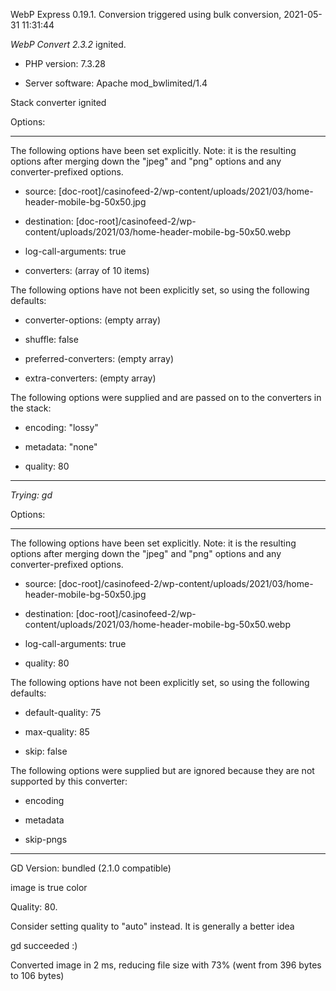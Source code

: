 WebP Express 0.19.1. Conversion triggered using bulk conversion, 2021-05-31 11:31:44

*WebP Convert 2.3.2*  ignited.
- PHP version: 7.3.28
- Server software: Apache mod_bwlimited/1.4

Stack converter ignited

Options:
------------
The following options have been set explicitly. Note: it is the resulting options after merging down the "jpeg" and "png" options and any converter-prefixed options.
- source: [doc-root]/casinofeed-2/wp-content/uploads/2021/03/home-header-mobile-bg-50x50.jpg
- destination: [doc-root]/casinofeed-2/wp-content/uploads/2021/03/home-header-mobile-bg-50x50.webp
- log-call-arguments: true
- converters: (array of 10 items)

The following options have not been explicitly set, so using the following defaults:
- converter-options: (empty array)
- shuffle: false
- preferred-converters: (empty array)
- extra-converters: (empty array)

The following options were supplied and are passed on to the converters in the stack:
- encoding: "lossy"
- metadata: "none"
- quality: 80
------------


*Trying: gd* 

Options:
------------
The following options have been set explicitly. Note: it is the resulting options after merging down the "jpeg" and "png" options and any converter-prefixed options.
- source: [doc-root]/casinofeed-2/wp-content/uploads/2021/03/home-header-mobile-bg-50x50.jpg
- destination: [doc-root]/casinofeed-2/wp-content/uploads/2021/03/home-header-mobile-bg-50x50.webp
- log-call-arguments: true
- quality: 80

The following options have not been explicitly set, so using the following defaults:
- default-quality: 75
- max-quality: 85
- skip: false

The following options were supplied but are ignored because they are not supported by this converter:
- encoding
- metadata
- skip-pngs
------------

GD Version: bundled (2.1.0 compatible)
image is true color
Quality: 80. 
Consider setting quality to "auto" instead. It is generally a better idea
gd succeeded :)

Converted image in 2 ms, reducing file size with 73% (went from 396 bytes to 106 bytes)
